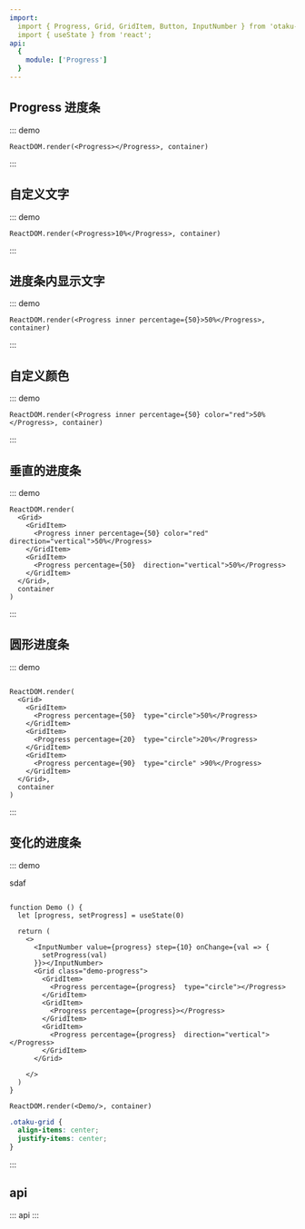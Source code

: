 ```yaml
---
import:
  import { Progress, Grid, GridItem, Button, InputNumber } from 'otaku-ui';
  import { useState } from 'react';
api:
  {
    module: ['Progress']
  }
---
```




## Progress 进度条

::: demo

```tsx
ReactDOM.render(<Progress></Progress>, container)
```
:::

## 自定义文字

::: demo

```tsx
ReactDOM.render(<Progress>10%</Progress>, container)
```
:::


## 进度条内显示文字

::: demo

```tsx
ReactDOM.render(<Progress inner percentage={50}>50%</Progress>, container)
```
:::

## 自定义颜色

::: demo

```tsx
ReactDOM.render(<Progress inner percentage={50} color="red">50%</Progress>, container)
```
:::

## 垂直的进度条

::: demo

```tsx
ReactDOM.render(
  <Grid>
    <GridItem>
      <Progress inner percentage={50} color="red" direction="vertical">50%</Progress>
    </GridItem>
    <GridItem>
      <Progress percentage={50}  direction="vertical">50%</Progress>
    </GridItem>
  </Grid>,
  container
)
```
:::

## 圆形进度条

::: demo

```tsx

ReactDOM.render(
  <Grid>
    <GridItem>
      <Progress percentage={50}  type="circle">50%</Progress>
    </GridItem>
    <GridItem>
      <Progress percentage={20}  type="circle">20%</Progress>
    </GridItem>
    <GridItem>
      <Progress percentage={90}  type="circle" >90%</Progress>
    </GridItem>
  </Grid>,
  container
)
```
:::


## 变化的进度条

::: demo

sdaf

```tsx

function Demo () {
  let [progress, setProgress] = useState(0)

  return (
    <>
      <InputNumber value={progress} step={10} onChange={val => {
        setProgress(val)
      }}></InputNumber>
      <Grid class="demo-progress">
        <GridItem>
          <Progress percentage={progress}  type="circle"></Progress>
        </GridItem>
        <GridItem>
          <Progress percentage={progress}></Progress>
        </GridItem>
        <GridItem>
          <Progress percentage={progress}  direction="vertical"></Progress>
        </GridItem>
      </Grid>

    </>
  )
}

ReactDOM.render(<Demo/>, container)
```

```css
.otaku-grid {
  align-items: center;
  justify-items: center;
}
```
:::

## api

::: api
:::